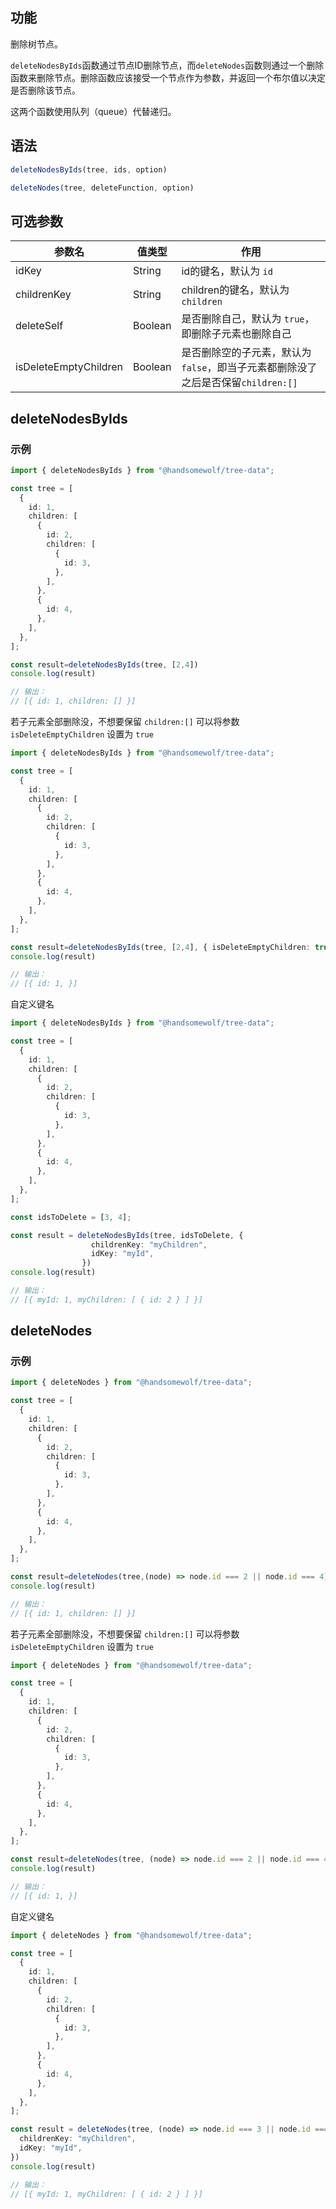 ## 功能

删除树节点。

`deleteNodesByIds`函数通过节点ID删除节点，而`deleteNodes`函数则通过一个删除函数来删除节点。删除函数应该接受一个节点作为参数，并返回一个布尔值以决定是否删除该节点。

这两个函数使用队列（queue）代替递归。

## 语法

```TypeScript
deleteNodesByIds(tree, ids, option)

deleteNodes(tree, deleteFunction, option)
```

## 可选参数

| 参数名 | 值类型 | 作用 |
| --- | --- | --- |
| idKey | String | id的键名，默认为 `id` |
| childrenKey | String | children的键名，默认为 `children` |
| deleteSelf | Boolean | 是否删除自己，默认为 `true`，即删除子元素也删除自己 |
| isDeleteEmptyChildren | Boolean | 是否删除空的子元素，默认为 `false`，即当子元素都删除没了之后是否保留`children:[]` |

## deleteNodesByIds

### 示例

```TypeScript
import { deleteNodesByIds } from "@handsomewolf/tree-data";

const tree = [
  {
    id: 1,
    children: [
      {
        id: 2,
        children: [
          {
            id: 3,
          },
        ],
      },
      {
        id: 4,
      },
    ],
  },
];

const result=deleteNodesByIds(tree, [2,4])
console.log(result)

// 输出：
// [{ id: 1, children: [] }]
```

若子元素全部删除没，不想要保留 `children:[]` 可以将参数 `isDeleteEmptyChildren` 设置为 `true`

```TypeScript
import { deleteNodesByIds } from "@handsomewolf/tree-data";

const tree = [
  {
    id: 1,
    children: [
      {
        id: 2,
        children: [
          {
            id: 3,
          },
        ],
      },
      {
        id: 4,
      },
    ],
  },
];

const result=deleteNodesByIds(tree, [2,4], { isDeleteEmptyChildren: true })
console.log(result)

// 输出：
// [{ id: 1, }]
```

自定义键名

```TypeScript
import { deleteNodesByIds } from "@handsomewolf/tree-data";

const tree = [
  {
    id: 1,
    children: [
      {
        id: 2,
        children: [
          {
            id: 3,
          },
        ],
      },
      {
        id: 4,
      },
    ],
  },
];

const idsToDelete = [3, 4];

const result = deleteNodesByIds(tree, idsToDelete, {
                  childrenKey: "myChildren",
                  idKey: "myId",
                })
console.log(result)

// 输出：
// [{ myId: 1, myChildren: [ { id: 2 } ] }]
```

## deleteNodes


### 示例

```TypeScript
import { deleteNodes } from "@handsomewolf/tree-data";

const tree = [
  {
    id: 1,
    children: [
      {
        id: 2,
        children: [
          {
            id: 3,
          },
        ],
      },
      {
        id: 4,
      },
    ],
  },
];

const result=deleteNodes(tree,(node) => node.id === 2 || node.id === 4)
console.log(result)

// 输出：
// [{ id: 1, children: [] }]
```

若子元素全部删除没，不想要保留 `children:[]` 可以将参数 `isDeleteEmptyChildren` 设置为 `true`

```TypeScript
import { deleteNodes } from "@handsomewolf/tree-data";

const tree = [
  {
    id: 1,
    children: [
      {
        id: 2,
        children: [
          {
            id: 3,
          },
        ],
      },
      {
        id: 4,
      },
    ],
  },
];

const result=deleteNodes(tree, (node) => node.id === 2 || node.id === 4, { isDeleteEmptyChildren: true })
console.log(result)

// 输出：
// [{ id: 1, }]
```

自定义键名

```TypeScript
import { deleteNodes } from "@handsomewolf/tree-data";

const tree = [
  {
    id: 1,
    children: [
      {
        id: 2,
        children: [
          {
            id: 3,
          },
        ],
      },
      {
        id: 4,
      },
    ],
  },
];

const result = deleteNodes(tree, (node) => node.id === 3 || node.id === 4, {
  childrenKey: "myChildren",
  idKey: "myId",
})
console.log(result)

// 输出：
// [{ myId: 1, myChildren: [ { id: 2 } ] }]
```
